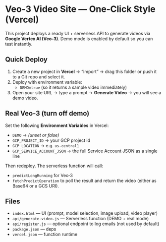 # Veo‑3 Video Site — One‑Click Style (Vercel)

This project deploys a ready UI + serverless API to generate videos via **Google Vertex AI (Veo‑3)**.
Demo mode is enabled by default so you can test instantly.

## Quick Deploy
1. Create a new project in **Vercel** → “Import” → drag this folder or push it to a Git repo and select it.
2. Deploy with environment variable:
   - `DEMO=true`  (so it returns a sample video immediately)
3. Open your site URL → type a prompt → **Generate Video** → you will see a demo video.

## Real Veo‑3 (turn off demo)
Set the following **Environment Variables** in Vercel:
- `DEMO` → *(unset or false)*
- `GCP_PROJECT_ID` → your GCP project id
- `GCP_LOCATION`   → e.g. `us-central1`
- `GCP_SERVICE_ACCOUNT_JSON` → the full Service Account JSON as a single line

Then redeploy. The serverless function will call:
- `predictLongRunning` for Veo‑3
- `fetchPredictOperation` to poll the result
and return the video (either as Base64 or a GCS URI).

## Files
- `index.html` — UI (prompt, model selection, image upload, video player)
- `api/generate-video.js` — Serverless function (DEMO + real mode)
- `api/register.js` — optional endpoint to log emails (not used by default)
- `package.json` — deps
- `vercel.json` — function runtime

